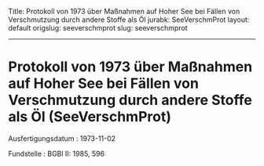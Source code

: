 Title: Protokoll von 1973 über Maßnahmen auf Hoher See bei Fällen von Verschmutzung
  durch andere Stoffe als Öl
jurabk: SeeVerschmProt
layout: default
origslug: seeverschmprot
slug: seeverschmprot

---

# Protokoll von 1973 über Maßnahmen auf Hoher See bei Fällen von Verschmutzung durch andere Stoffe als Öl (SeeVerschmProt)

Ausfertigungsdatum
:   1973-11-02

Fundstelle
:   BGBl II: 1985, 596

